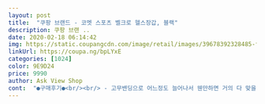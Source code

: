 ```yaml
---
layout: post 
title:  "쿠팡 브랜드 - 코멧 스포츠 벨크로 헬스장갑, 블랙" 
description: 쿠팡 브랜 ..
date: 2020-02-18 06:14:42 
img: https://static.coupangcdn.com/image/retail/images/39678392328485-f6faec9b-379d-4780-b76c-4bac85590c64.jpg 
linkUrl: https://coupa.ng/bpLYxE 
categories: [1024] 
color: 9E9D24 
price: 9990 
author: Ask View Shop 
cont:  "●구매후기●<br/><br/> - 고무밴딩으로 어느정도 늘어나서 웬만하면 거의 다 맞을 것 같아요.<br/><br/><br/> - 디자인은 예뻐요.<br/> 손등이 보여서 만족스러워요.<br/><br/><br/> - 벤치프레스 비슷한 미는 운동을 할 때, 좀 더 편할듯 합니다.<br/><br/><br/> - 손가락 쪽은 미끄러워서 오히려 힘이 더 많이들어가요.<br/><br/><br/> - 손등이 개방된 디자인으로 손등에 땀이 안 차서 좋아요.<br/><br/><br/> - 손목은 쪼이는 느낌이에요.<br/><br/><br/> - 손목이 좀 쪼여요.<br/><br/><br/> - 손바닥이 보호가돼서, 굳은살 방지가 잘 될 것 같아요.<br/><br/><br/> - 쿠션감이 좋아서 운동할 때 손바닥이 편해요.<br/> 푹신푹신<br/><br/> - 쿠션이 과한 것 같기도해요.<br/> 너무 푹신푹신함?<br/>✔️기능성<br/>✔️디자인<br/>✔️사이즈<br/>✔️아쉬운 점<br/>✔️쿠션감<br/>그리고 손바닥 부위가 엄청 두꺼워서 무거운 무게를 들때도 상당히 손에 대한 고통을 줄여주는거 같습니다.<br/> 손목 부위도 굉장히 단단하게 고정해줘서 무거운 무게를 들때 자세가 흐트러지는걸 막아주네요 ㅎㅎ<br/>일단 먼저 상품평은 굉장히 실용적입니다ㅎㅎ<br/>장갑을 끼면 손은 덜아프지만 광장히 답답해서 신경이 쓰였는데 이 제품은 손등 부위가 뚫려있어서 손의 가동범위가 넓어져서 운동에 집중하는데 더 도움이 됩니다.<br/>ㅎㅎ<br/>장갑을 착용하고 운동해보신분들은 아시갰지만<br/>장갑하나가 이렇게 운동에 도움을 줄지 몰랐습니다 ㅎㅎ 정말 만족하고 사용중입니다!!! 주위 같이 운동하는 사람들에게도 추천할정도로 대만족이에요 ㅋㅋㅋ<br/>제품을 봤을때 다른 장갑들하고는 다르게 손등 부위가 덮혀있지 않아서 신기했는데<br/>집에서 운동하려고 구매하였습니다.<br/>.<br/> 일단 착용감 좋아요.<br/>.<br/> 아령등 생각보다 푹신합니다.<br/> 새벽 배송이라 빠릅니다.<br/><br/>착용하고 운동해보니 광장히 실용적이라고 느껴졌습니다 ㅎㅎ<br/><br/> - 고무밴딩으로 어느정도 늘어나서 웬만하면 거의 다 맞을 것 같아요.<br/><br/><br/> - 디자인은 예뻐요.<br/> 손등이 보여서 만족스러워요.<br/><br/><br/> - 벤치프레스 비슷한 미는 운동을 할 때, 좀 더 편할듯 합니다.<br/><br/><br/> - 손가락 쪽은 미끄러워서 오히려 힘이 더 많이들어가요.<br/><br/><br/> - 손등이 개방된 디자인으로 손등에 땀이 안 차서 좋아요.<br/><br/><br/> - 손목은 쪼이는 느낌이에요.<br/><br/><br/> - 손목이 좀 쪼여요.<br/><br/><br/> - 손바닥이 보호가돼서, 굳은살 방지가 잘 될 것 같아요.<br/><br/><br/> - 쿠션감이 좋아서 운동할 때 손바닥이 편해요.<br/> 푹신푹신<br/><br/> - 쿠션이 과한 것 같기도해요.<br/> 너무 푹신푹신함?<br/>✔️기능성<br/>✔️디자인<br/>✔️사이즈<br/>✔️아쉬운 점<br/>✔️쿠션감<br/>그리고 손바닥 부위가 엄청 두꺼워서 무거운 무게를 들때도 상당히 손에 대한 고통을 줄여주는거 같습니다.<br/> 손목 부위도 굉장히 단단하게 고정해줘서 무거운 무게를 들때 자세가 흐트러지는걸 막아주네요 ㅎㅎ<br/>일단 먼저 상품평은 굉장히 실용적입니다ㅎㅎ<br/>장갑을 끼면 손은 덜아프지만 광장히 답답해서 신경이 쓰였는데 이 제품은 손등 부위가 뚫려있어서 손의 가동범위가 넓어져서 운동에 집중하는데 더 도움이 됩니다.<br/>ㅎㅎ<br/>장갑을 착용하고 운동해보신분들은 아시갰지만<br/>장갑하나가 이렇게 운동에 도움을 줄지 몰랐습니다 ㅎㅎ 정말 만족하고 사용중입니다!!! 주위 같이 운동하는 사람들에게도 추천할정도로 대만족이에요 ㅋㅋㅋ<br/>제품을 봤을때 다른 장갑들하고는 다르게 손등 부위가 덮혀있지 않아서 신기했는데<br/>집에서 운동하려고 구매하였습니다.<br/>.<br/> 일단 착용감 좋아요.<br/>.<br/> 아령등 생각보다 푹신합니다.<br/> 새벽 배송이라 빠릅니다.<br/><br/>착용하고 운동해보니 광장히 실용적이라고 느껴졌습니다 ㅎㅎ<br/>" 
---
```

